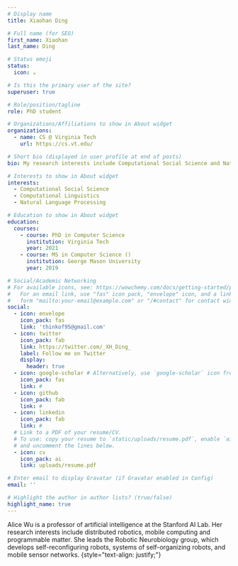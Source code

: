 ```yaml
---
# Display name
title: Xiaohan Ding

# Full name (for SEO)
first_name: Xiaohan
last_name: Ding

# Status emoji
status:
  icon: ☕️

# Is this the primary user of the site?
superuser: true

# Role/position/tagline
role: PhD student

# Organizations/Affiliations to show in About widget
organizations:
  - name: CS @ Virginia Tech
    url: https://cs.vt.edu/

# Short bio (displayed in user profile at end of posts)
bio: My research interests include Computational Social Science and Natural Language Processing

# Interests to show in About widget
interests:
  - Computational Social Science
  - Computational Linguistics
  - Natural Language Processing

# Education to show in About widget
education:
  courses:
    - course: PhD in Computer Science
      institution: Virginia Tech
      year: 2021
    - course: MS in Computer Science ()
      institution: George Mason University
      year: 2019

# Social/Academic Networking
# For available icons, see: https://wowchemy.com/docs/getting-started/page-builder/#icons
#   For an email link, use "fas" icon pack, "envelope" icon, and a link in the
#   form "mailto:your-email@example.com" or "/#contact" for contact widget.
social:
  - icon: envelope
    icon_pack: fas
    link: 'thinkof95@gmail.com'
  - icon: twitter
    icon_pack: fab
    link: https://twitter.com/_XH_Ding_
    label: Follow me on Twitter
    display:
      header: true
  - icon: google-scholar # Alternatively, use `google-scholar` icon from `ai` icon pack
    icon_pack: fas
    link: #
  - icon: github
    icon_pack: fab
    link: #
  - icon: linkedin
    icon_pack: fab
    link: #
  # Link to a PDF of your resume/CV.
  # To use: copy your resume to `static/uploads/resume.pdf`, enable `ai` icons in `params.yaml`,
  # and uncomment the lines below.
  - icon: cv
    icon_pack: ai
    link: uploads/resume.pdf

# Enter email to display Gravatar (if Gravatar enabled in Config)
email: ''

# Highlight the author in author lists? (true/false)
highlight_name: true
---
```


Alice Wu is a professor of artificial intelligence at the Stanford AI Lab. Her research interests include distributed robotics, mobile computing and programmable matter. She leads the Robotic Neurobiology group, which develops self-reconfiguring robots, systems of self-organizing robots, and mobile sensor networks.
{style="text-align: justify;"}
